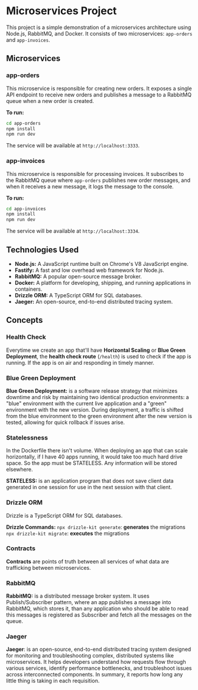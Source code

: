 # Microservices Project

This project is a simple demonstration of a microservices architecture using Node.js, RabbitMQ, and Docker. It consists of two microservices: `app-orders` and `app-invoices`.

## Microservices

### app-orders

This microservice is responsible for creating new orders. It exposes a single API endpoint to receive new orders and publishes a message to a RabbitMQ queue when a new order is created.

**To run:**

```bash
cd app-orders
npm install
npm run dev
```

The service will be available at `http://localhost:3333`.

### app-invoices

This microservice is responsible for processing invoices. It subscribes to the RabbitMQ queue where `app-orders` publishes new order messages, and when it receives a new message, it logs the message to the console.

**To run:**

```bash
cd app-invoices
npm install
npm run dev
```

The service will be available at `http://localhost:3334`.

## Technologies Used

*   **Node.js:** A JavaScript runtime built on Chrome's V8 JavaScript engine.
*   **Fastify:** A fast and low overhead web framework for Node.js.
*   **RabbitMQ:** A popular open-source message broker.
*   **Docker:** A platform for developing, shipping, and running applications in containers.
*   **Drizzle ORM:** A TypeScript ORM for SQL databases.
*   **Jaeger:** An open-source, end-to-end distributed tracing system.

## Concepts

### Health Check

Everytime we create an app that'll have **Horizontal Scaling** or **Blue Green Deployment**, the **health check route** (`/health`) is used to check if the app is running. If the app is on air and responding in timely manner.

### Blue Green Deployment

**Blue Green Deployment:** is a software release strategy that minimizes downtime and risk by maintaining two identical production environments: a "blue" environment with the current live application and a "green" environment with the new version. During deployment, a traffic is shifted from the blue environment to the green environment after the new version is tested, allowing for quick rollback if issues arise.

### Statelessness

In the Dockerfile there isn't volume. When deploying an app that can scale horizontally, if I have 40 apps running, it would take too much hard drive space. So the app must be STATELESS. Any information will be stored elsewhere.

**STATELESS:** is an application program that does not save client data generated in one session for use in the next session with that client.

### Drizzle ORM

Drizzle is a TypeScript ORM for SQL databases.

**Drizzle Commands:**
`npx drizzle-kit generate`: **generates** the migrations
`npx drizzle-kit migrate`: **executes** the migrations

### Contracts

**Contracts** are points of truth between all services of what data are trafficking between microservices.

### RabbitMQ

**RabbitMQ:** is a distributed message broker system. It uses Publish/Subscriber pattern, where an app publishes a message into RabbitMQ, which stores it, than any application who should be able to read this messages is registered as Subscriber and fetch all the messages on the queue.

### Jaeger

**Jaeger**: is an open-source, end-to-end distributed tracing system designed for monitoring and troubleshooting complex, distributed systems like microservices. It helps developers understand how requests flow through various services, identify performance bottlenecks, and troubleshoot issues across interconnected components.
In summary, it reports how long any little thing is taking in each requisition.